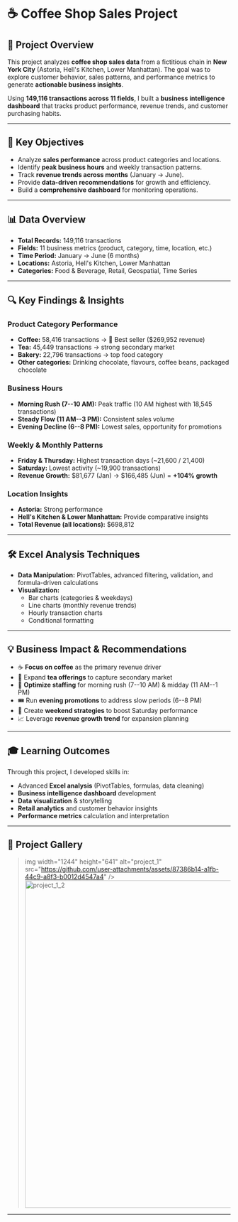 # ☕ Coffee Shop Sales Project

## 📌 Project Overview

This project analyzes **coffee shop sales data** from a fictitious chain
in **New York City** (Astoria, Hell's Kitchen, Lower Manhattan). The
goal was to explore customer behavior, sales patterns, and performance
metrics to generate **actionable business insights**.

Using **149,116 transactions across 11 fields**, I built a **business
intelligence dashboard** that tracks product performance, revenue
trends, and customer purchasing habits.

------------------------------------------------------------------------

## 🎯 Key Objectives

-   Analyze **sales performance** across product categories and
    locations.
-   Identify **peak business hours** and weekly transaction patterns.
-   Track **revenue trends across months** (January → June).
-   Provide **data-driven recommendations** for growth and efficiency.
-   Build a **comprehensive dashboard** for monitoring operations.

------------------------------------------------------------------------

## 📊 Data Overview

-   **Total Records:** 149,116 transactions
-   **Fields:** 11 business metrics (product, category, time, location,
    etc.)
-   **Time Period:** January → June (6 months)
-   **Locations:** Astoria, Hell's Kitchen, Lower Manhattan
-   **Categories:** Food & Beverage, Retail, Geospatial, Time Series

------------------------------------------------------------------------

## 🔍 Key Findings & Insights

### Product Category Performance

-   **Coffee:** 58,416 transactions → 🚀 Best seller ($269,952
    revenue)
-   **Tea:** 45,449 transactions → strong secondary market
-   **Bakery:** 22,796 transactions → top food category
-   **Other categories:** Drinking chocolate, flavours, coffee beans,
    packaged chocolate

### Business Hours

-   **Morning Rush (7--10 AM):** Peak traffic (10 AM highest with 18,545
    transactions)
-   **Steady Flow (11 AM--3 PM):** Consistent sales volume
-   **Evening Decline (6--8 PM):** Lowest sales, opportunity for
    promotions

### Weekly & Monthly Patterns

-   **Friday & Thursday:** Highest transaction days (~21,600 / 21,400)
-   **Saturday:** Lowest activity (~19,900 transactions)
-   **Revenue Growth:** $81,677 (Jan) → $166,485 (Jun) = **+104%
    growth**

### Location Insights

-   **Astoria:** Strong performance
-   **Hell's Kitchen & Lower Manhattan:** Provide comparative insights
-   **Total Revenue (all locations):** $698,812

------------------------------------------------------------------------

## 🛠 Excel Analysis Techniques

-   **Data Manipulation:** PivotTables, advanced filtering, validation,
    and formula-driven calculations
-   **Visualization:**
    -   Bar charts (categories & weekdays)
    -   Line charts (monthly revenue trends)
    -   Hourly transaction charts
    -   Conditional formatting

------------------------------------------------------------------------

## 💡 Business Impact & Recommendations

-   ☕ **Focus on coffee** as the primary revenue driver
-   🍵 Expand **tea offerings** to capture secondary market
-   👥 **Optimize staffing** for morning rush (7--10 AM) & midday (11
    AM--1 PM)
-   🎟 Run **evening promotions** to address slow periods (6--8 PM)
-   📅 Create **weekend strategies** to boost Saturday performance
-   📈 Leverage **revenue growth trend** for expansion planning

------------------------------------------------------------------------

## 🎓 Learning Outcomes

Through this project, I developed skills in:
- Advanced **Excel analysis** (PivotTables, formulas, data cleaning)
- **Business intelligence dashboard** development
- **Data visualization** & storytelling
- **Retail analytics** and customer behavior insights
- **Performance metrics** calculation and interpretation

------------------------------------------------------------------------

## 📸 Project Gallery
>  img width="1244" height="641" alt="project_1" src="https://github.com/user-attachments/assets/87386b14-a1fb-44c9-a8f3-b0012d4547a4" />
>   <img width="1549" height="737" alt="project_1_2" src="https://github.com/user-attachments/assets/c1b9391f-f5e1-474f-a749-6859bda27af3" />


------------------------------------------------------------------------
